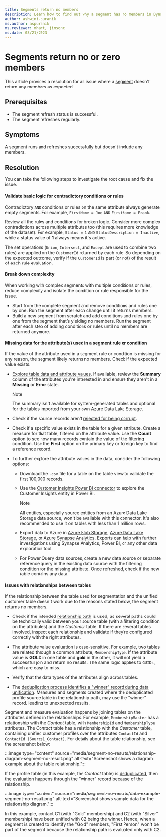 ```yaml
---
title: Segments return no members
description: Learn how to find out why a segment has no members in Dynamics 365 Customer Insights.
author: ashwini-puranik
ms.author: aspuranik
ms.reviewer: mhart, jimsonc
ms.date: 03/21/2023
---
```


# Segments return no or zero members

This article provides a resolution for an issue where a [segment](/dynamics365/customer-insights/segments) doesn't return any members as expected.

## Prerequisites

- The segment refresh status is successful.
- The segment refreshes regularly.

## Symptoms

A segment runs and refreshes successfully but doesn't include any members.

## Resolution

You can take the following steps to investigate the root cause and fix the issue.

#### Validate basic logic for contradictory conditions or rules

Contradictory `AND` conditions or rules on the same attribute always generate empty segments. For example, `FirstName = Joe` `AND` `FirstName = Frank`.

Review all the rules and conditions for broken logic. Consider more complex contradictions across multiple attributes too (this requires more knowledge of the dataset). For example, `Status = 1` `AND` `StatusDescription = Inactive`, while a status value of **1** always means it's active.

The set operations (`Union`, `Intersect`, and `Except` are used to combine two rules) are applied on the `CustomerId` returned by each rule. So depending on the expected outcome, verify if the `CustomerId` is part (or not) of the result of each rule evaluation.

#### Break down complexity

When working with complex segments with multiple conditions or rules, reduce complexity and isolate the condition or rule responsible for the issue.

- Start from the complete segment and remove conditions and rules one by one. Run the segment after each change until it returns members.
- Build a new segment from scratch and add conditions and rules one by one from the segment that’s yielding no members. Run the segment after each step of adding conditions or rules until no members are returned anymore.

#### Missing data for the attribute(s) used in a segment rule or condition

If the value of the attribute used in a segment rule or condition is missing for any reason, the segment likely returns no members. Check if the expected value exists.

- [Explore table data and attribute values](/dynamics365/customer-insights/entities#explore-a-specific-entitys-data). If available, review the **Summary** column of the attributes you're interested in and ensure they aren't in a **Missing** or **Error** state.

  > [!NOTE]
  > The summary isn't available for system-generated tables and optional for the tables imported from your own Azure Data Lake Storage.

- Check if the source records aren't [rejected for being corrupt](/dynamics365/customer-insights/data-sources-manage#corrupt-data-sources).

- Check if a specific value exists in the table for a given attribute. Create a measure for that table, filtered on the attribute value. Use the **Count** option to see how many records contain the value of the filtering condition. Use the **First** option on the primary key or foreign key to find a reference record.

- To further explore the attribute values in the data, consider the following options:

  - Download the `.csv` file for a table on the table view to validate the first 100,000 records.

  - Use the [Customer Insights Power BI connector](/dynamics365/customer-insights/export-power-bi) to explore the Customer Insights entity in Power BI.

    > [!NOTE]
    > All entities, especially source entities from an Azure Data Lake Storage data source, won't be available with this connector. It's also recommended to use it on tables with less than 1 million rows.

  - Export data to Azure in [Azure Blob Storage](/dynamics365/customer-insights/export-azure-blob-storage), [Azure Data Lake Storage](/dynamics365/customer-insights/export-azure-data-lake-storage-gen2), or [Azure Synapse Analytics](/dynamics365/customer-insights/export-azure-synapse-analytics). Exports can help with further investigations using Synapse Analytics, Power BI, or any other data exploration tool.

  - For Power Query data sources, create a new data source or separate reference query in the existing data source with the filtering condition for the missing attribute. Once refreshed, check if the new table contains any data.

#### Issues with relationships between tables

If the relationship between the table used for segmentation and the unified customer table doesn't work due to the reasons stated below, the segment returns no members.

- Check if the intended [relationship path](/dynamics365/customer-insights/relationships#relationship-paths) is used, as several paths could be technically valid between your source table (with a filtering condition on the attributes) and the *Customer* table. If there are several tables involved, inspect each relationship and validate if they're configured correctly with the right attributes.

- The attribute value evaluation is case-sensitive. For example, two tables are related through a common attribute, `MembershipType`. If the attribute value is **GOLD** in one table and **gold** in the other, it will not yield a successful join and return no results. The same logic applies to `GUIDs`, which are easy to miss.

- Verify that the data types of the attributes align across tables.

- The [deduplication process identifies a "winner" record during data unification](/dynamics365/customer-insights/review-unification#verify-output-tables-from-data-unification). Measures and segments created where the deduplicated profile source table in the relationship path, may use the "winner" record, leading to unexpected results.

Segment and measure evaluation happens by joining tables on the attributes defined in the relationships. For example, `MembershipMaster` has a relationship with the *Contact* table, with `MembershipId` and `MembershipType` attributes. The *Contact* table has a relationship with the *Customer* table, containing unified customer profiles over the attributes `ContactId` and `ContactId (Source1_Contact)`. For details about the table relationship, see the screenshot below:

:::image type="content" source="media/segment-no-results/relationship-diagram-segment-no-result.png" alt-text="Screenshot shows a diagram example about the table relationship.":::

If the profile table (in this example, the *Contact* table) is [deduplicated](/dynamics365/customer-insights/remove-duplicates), then the evaluation happens through the "winner" record because of the relationship.

:::image type="content" source="media/segment-no-results/data-example-segment-no-result.png" alt-text="Screenshot shows sample data for the relationship diagram.":::

In this example, contact C1 (with "Gold" membership) and C2 (with "Silver" membership) have been unified with C2 being the winner. Hence, when a segment is created to identify the "Gold" members, "First Person" won't be part of the segment because the relationship path is evaluated only with C2.
